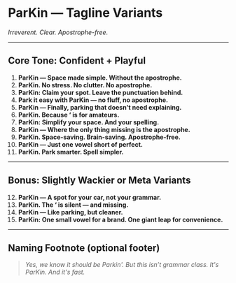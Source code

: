 # ParKin — Tagline Variants
*Irreverent. Clear. Apostrophe-free.*

---

## Core Tone: Confident + Playful

1. **ParKin — Space made simple. Without the apostrophe.**
2. **ParKin. No stress. No clutter. No apostrophe.**
3. **ParKin: Claim your spot. Leave the punctuation behind.**
4. **Park it easy with ParKin — no fluff, no apostrophe.**
5. **ParKin — Finally, parking that doesn't need explaining.**
6. **ParKin. Because ‘ is for amateurs.**
7. **ParKin: Simplify your space. And your spelling.**
8. **ParKin — Where the only thing missing is the apostrophe.**
9. **ParKin. Space-saving. Brain-saving. Apostrophe-free.**
10. **ParKin — Just one vowel short of perfect.**
11. **ParKin. Park smarter. Spell simpler.**
---

## Bonus: Slightly Wackier or Meta Variants

12. **ParKin — A spot for your car, not your grammar.**
13. **ParKin. The ‘ is silent — and missing.**
14. **ParKin — Like parking, but cleaner.**
15. **ParKin: One small vowel for a brand. One giant leap for convenience.**

---

## Naming Footnote (optional footer)
> _Yes, we know it should be Parkin'. But this isn’t grammar class. It's ParKin. And it's fast._
